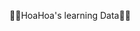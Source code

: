 👩‍💻HoaHoa's learning Data👨‍💻


<!---
hoahoa28/hoahoa28 is a ✨ special ✨ repository because its `README.md` (this file) appears on your GitHub profile.
You can click the Preview link to take a look at your changes.
--->
